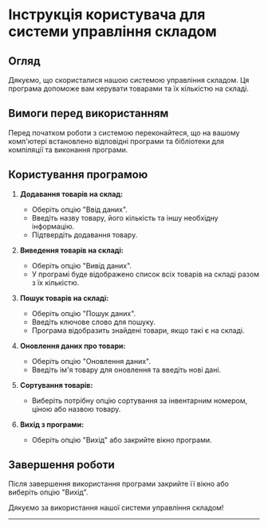 # Інструкція користувача для системи управління складом

## Огляд

Дякуємо, що скористалися нашою системою управління складом. Ця програма допоможе вам керувати товарами та їх кількістю на складі.

## Вимоги перед використанням

Перед початком роботи з системою переконайтеся, що на вашому комп'ютері встановлено відповідні програми та бібліотеки для компіляції та виконання програми.

## Користування програмою

1. **Додавання товарів на склад:**
   - Оберіть опцію "Ввід даних".
   - Введіть назву товару, його кількість та іншу необхідну інформацію.
   - Підтвердіть додавання товару.

2. **Виведення товарів на складі:**
   - Оберіть опцію "Вивід даних".
   - У програмі буде відображено список всіх товарів на складі разом з їх кількістю.

3. **Пошук товарів на складі:**
   - Оберіть опцію "Пошук даних".
   - Введіть ключове слово для пошуку.
   - Програма відобразить знайдені товари, якщо такі є на складі.

4. **Оновлення даних про товари:**
   - Оберіть опцію "Оновлення даних".
   - Введіть ім'я товару для оновлення та введіть нові дані.

5. **Сортування товарів:**
   - Виберіть потрібну опцію сортування за інвентарним номером, ціною або назвою товару.

6. **Вихід з програми:**
   - Оберіть опцію "Вихід" або закрийте вікно програми.

## Завершення роботи

Після завершення використання програми закрийте її вікно або виберіть опцію "Вихід".

Дякуємо за використання нашої системи управління складом!

---


